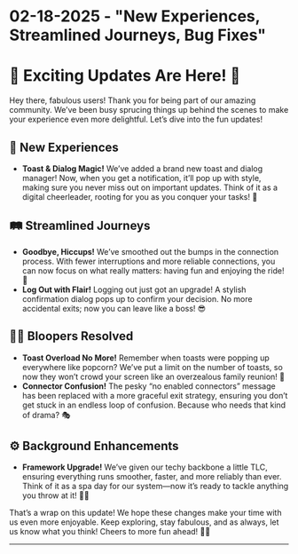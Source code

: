 # 02-18-2025 - "New Experiences, Streamlined Journeys, Bug Fixes"


# 🌟 Exciting Updates Are Here! 🌟

Hey there, fabulous users! Thank you for being part of our amazing community. We’ve been busy sprucing things up behind the scenes to make your experience even more delightful. Let’s dive into the fun updates!

## **🎉 New Experiences**

* **Toast & Dialog Magic!** We’ve added a brand new toast and dialog manager! Now, when you get a notification, it’ll pop up with style, making sure you never miss out on important updates. Think of it as a digital cheerleader, rooting for you as you conquer your tasks! 🎊

## **🛤️ Streamlined Journeys**

* **Goodbye, Hiccups!** We’ve smoothed out the bumps in the connection process. With fewer interruptions and more reliable connections, you can now focus on what really matters: having fun and enjoying the ride! 🚀
* **Log Out with Flair!** Logging out just got an upgrade! A stylish confirmation dialog pops up to confirm your decision. No more accidental exits; now you can leave like a boss! 😎

## **🤦‍♂️ Bloopers Resolved**

* **Toast Overload No More!** Remember when toasts were popping up everywhere like popcorn? We’ve put a limit on the number of toasts, so now they won’t crowd your screen like an overzealous family reunion! 🍿
* **Connector Confusion!** The pesky “no enabled connectors” message has been replaced with a more graceful exit strategy, ensuring you don’t get stuck in an endless loop of confusion. Because who needs that kind of drama? 🎭

## **⚙️ Background Enhancements**

* **Framework Upgrade!** We’ve given our techy backbone a little TLC, ensuring everything runs smoother, faster, and more reliably than ever. Think of it as a spa day for our system—now it’s ready to tackle anything you throw at it! 🧖‍♂️

That’s a wrap on this update! We hope these changes make your time with us even more enjoyable. Keep exploring, stay fabulous, and as always, let us know what you think! Cheers to more fun ahead! 🎉🥳

 *** 

